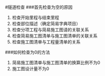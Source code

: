 #隧道检查
###首先检查为空的原因
  1. 检查开始里程与结束里程
  2. 检查部位描述（确定简易字典项目）
  3. 检查分项工程与简易施工图请的关联关系
  4. 检查简易施工图清单与施工图清单的关联关系
  5. 检查施工图清单与工程量清单的关系
  
###如何检查为0的方法
  1. 简易施工图清单与施工图清单的换算比例不为0
  2. 施工图设计量不为0
